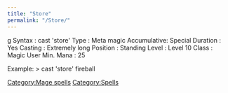 ```yaml
---
title: "Store"
permalink: "/Store/"
---
```


<nowiki>g Syntax : cast 'store' Type : Meta magic Accumulative: Special
Duration : Yes Casting : Extremely long Position : Standing Level :
Level 10 Class : Magic User Min. Mana : 25

</pre>

Example: \> cast 'store' fireball

[Category:Mage spells](Category:Mage_spells "wikilink")
[Category:Spells](Category:Spells "wikilink")